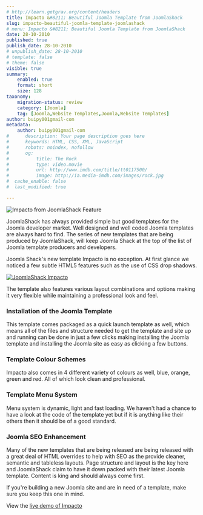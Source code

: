 ```yaml
---
# http://learn.getgrav.org/content/headers
title: Impacto &#8211; Beautiful Joomla Template from JoomlaShack
slug: impacto-beautiful-joomla-template-joomlashack
# menu: Impacto &#8211; Beautiful Joomla Template from JoomlaShack
date: 28-10-2010
published: true
publish_date: 28-10-2010
# unpublish_date: 28-10-2010
# template: false
# theme: false
visible: true
summary:
    enabled: true
    format: short
    size: 128
taxonomy:
    migration-status: review
    category: [Joomla]
    tag: [Joomla,Website Templates,Joomla,Website Templates]
author: buipy001gmail-com
metadata:
    author: buipy001gmail-com
#      description: Your page description goes here
#      keywords: HTML, CSS, XML, JavaScript
#      robots: noindex, nofollow
#      og:
#          title: The Rock
#          type: video.movie
#          url: http://www.imdb.com/title/tt0117500/
#          image: http://ia.media-imdb.com/images/rock.jpg
#  cache_enable: false
#  last_modified: true

---
```


![Impacto from JoomlaShack Feature](wp-content/uploads/2010/10/impacto-joomla-shack.jpg "Impacto from JoomlaShack Feature")

JoomlaShack has always provided simple but good templates for the Joomla developer market. Well designed and well coded Joomla templates are always hard to find. The series of new templates that are being produced by JoomlaShack, will keep Joomla Shack at the top of the list of Joomla template producers and developers.

Joomla Shack's new template Impacto is no exception. At first glance we noticed a few subtle HTML5 features such as the use of CSS drop shadows.

[![JoomlaShack Impacto](wp-content/uploads/2010/10/joomla-shack-impacto.png "JoomlaShack Impacto")](https://joomlashack.infusionsoft.com/go/impjs/buipy001/)

The template also features various layout combinations and options making it very flexible while maintaining a professional look and feel.

### Installation of the Joomla Template

This template comes packaged as a quick launch template as well, which means all of the files and structure needed to get the template and site up and running can be done in just a few clicks making installing the Joomla template and installing the Joomla site as easy as clicking a few buttons.

### Template Colour Schemes

Impacto also comes in 4 different variety of colours as well, blue, orange, green and red. All of which look clean and professional.

### Template Menu System

Menu system is dynamic, light and fast loading. We haven't had a chance to have a look at the code of the template yet but if it is anything like their others then it should be of a good standard.

### Joomla SEO Enhancement

Many of the new templates that are being released are being released with a great deal of HTML overrides to help with SEO as the provide cleaner, semantic and tableless layouts. Page structure and layout is the key here and JoomlaShack claim to have it down packed with their latest Joomla template. Content is king and should always come first.

If you're building a new Joomla site and are in need of a template, make sure you keep this one in mind.

View the [live demo of Impacto](https://joomlashack.infusionsoft.com/go/impjs/buipy001/ "link to Impacto demo by JoomlaShack")